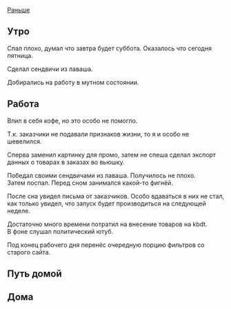 [Раньше](2020.02.20.md)  
## Утро
Спал плохо, думал что завтра будет суббота. Оказалось что сегодня пятница.

Сделал сендвичи из лаваша.

Добирались на работу в мутном состоянии.
## Работа
Влил в себя кофе, но это особо не помогло.

Т.к. заказчики не подавали признаков жизни, то я и особо не шевелился.

Сперва заменил картинку для промо, затем не спеша сделал экспорт данных о товарах в заказах во вьюшку.

Победал своими сендвичами из лаваша. Получилось не плохо.  
Затем поспал. Перед сном занимался какой-то фигнёй.

После сна увидел письма от заказчиков. Особо вдаваться в них не стал, как только увидел, что запуск будет производиться на следующей неделе.

Достаточно много времени потратил на внесение товаров на kbdt.  
В фоне слушал политический ютуб.

Под конец рабочего дня перенёс очередную порцию фильтров со старого сайта.
## Путь домой
## Дома
